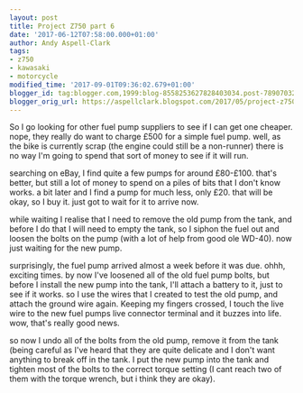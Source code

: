```yaml
---
layout: post
title: Project Z750 part 6
date: '2017-06-12T07:58:00.000+01:00'
author: Andy Aspell-Clark
tags:
- z750
- kawasaki
- motorcycle
modified_time: '2017-09-01T09:36:02.679+01:00'
blogger_id: tag:blogger.com,1999:blog-8558253627828403034.post-7890703284193755720
blogger_orig_url: https://aspellclark.blogspot.com/2017/05/project-z750-part-6.html
---
```


So I go looking for other fuel pump suppliers to see if I can get one cheaper. nope, they really do want to charge £500 for a simple fuel pump. well, as the bike is currently scrap (the engine could still be a non-runner) there is no way I'm going to spend that sort of money to see if it will run.

searching on eBay, I find quite a few pumps for around £80-£100. that's better, but still a lot of money to spend on a piles of bits that I don't know works. a bit later and I find a pump for much less, only £20. that will be okay, so I buy it. just got to wait for it to arrive now.

while waiting I realise that I need to remove the old pump from the tank, and before I do that I will need to empty the tank, so I siphon the fuel out and loosen the bolts on the pump (with a lot of help from good ole WD-40). now just waiting for the new pump.

surprisingly, the fuel pump arrived almost a week before it was due. ohhh, exciting times. by now I've loosened all of the old fuel pump bolts, but before I install the new pump into the tank, I'll attach a battery to it, just to see if it works. so I use the wires that I created to test the old pump, and attach the ground wire again. Keeping my fingers crossed, I touch the live wire to the new fuel pumps live connector terminal and it buzzes into life. wow, that's really good news.

so now I undo all of the bolts from the old pump, remove it from the tank (being careful as I've heard that they are quite delicate and I don't want anything to break off in the tank. I put the new pump into the tank and tighten most of the bolts to the correct torque setting (I cant reach two of them with the torque wrench, but i think they are okay).
